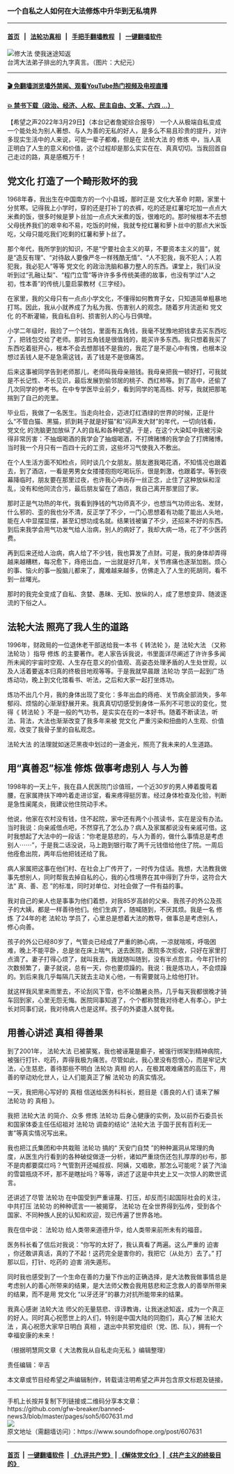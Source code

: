 ### 一个自私之人如何在大法修炼中升华到无私境界
------------------------

#### [首页](https://github.com/gfw-breaker/banned-news3/blob/master/README.md) &nbsp;&nbsp;|&nbsp;&nbsp; [法轮功真相](https://github.com/begood0513/basic/blob/master/README.md)  &nbsp;&nbsp;|&nbsp;&nbsp; [手把手翻墙教程](https://github.com/gfw-breaker/guides/wiki)  &nbsp;&nbsp;|&nbsp;&nbsp; [一键翻墙软件](https://github.com/gfw-breaker/nogfw/blob/master/README.md)  



<div><img alt="修大法 使我迷途知返" src="https://img.soundofhope.org/2022-03/1648594928176.png"/>
<br/><figcaption class="caption">
 台湾大法弟子排出的九字真言。（图片：大纪元）
</figcaption></div><hr/>

#### [ 🎬  免翻墙浏览墙外禁闻、观看YouTube热门视频及电视直播](https://github.com/gfw-breaker/HelloWorld)

#### [ 💥  禁书下载（政治、经济、人权、民主自由、文革、六四 ...）](https://github.com/gfw-breaker/books/blob/master/README.md)

<div><div class="Content__Wrapper sc-1bvya0-0 grZQxZ">
 <p class="meta-top">
  <span class="meta">
   【希望之声2022年3月29日】（本台记者詹妮综合报导）
  </span>
  一个人从极端自私变成一个能处处为别人著想、与人为善的无私的好人，是多么不易且珍贵的提升，对许多现实生活中的人来说，可能一辈子都难，但是在
  <ok href="/term/8055">
   法轮大法
  </ok>
  的
  <ok href="/term/554195">
   修炼
  </ok>
  中，当人真正明白了人生的意义和价值，这个过程却是那么实实在在、真真切切。当我回首自己走过的路，真是感概万千！
 </p>
 <h2>
  <ok href="/term/6087">
   党文化
  </ok>
  打造了一个畸形败坏的我
 </h2>
 <p>
  1968年春，我出生在中国南方的一个小县城，那时正是
  <ok href="/term/5264">
   文化大革命
  </ok>
  时期，家里十分贫寒。记得我上小学时，穿的还是打补丁的衣裤，吃的还是红薯坨坨加一点点大米煮的饭，很多时候是萝卜丝加一点点大米煮的饭，很难吃的。那时候根本不去想父母抚养我们的艰辛和不易，吃饭的时候，我就专挖红薯和萝卜丝中的那点大米饭吃，父母只能吃我们吃剩的红薯和萝卜丝了。
 </p>
 <p>
  那个年代，我所学到的知识，不是“宁要社会主义的草，不要资本主义的苗”，就是“造反有理”、“对待敌人要像严冬一样残酷无情”、“人不犯我，我不犯人；人若犯我，我必犯人”等等
  <ok href="/term/6087">
   党文化
  </ok>
  的政治洗脑和暴力整人的东西。课堂上，我们从没听到过“孔融让梨”、“程门立雪”等许许多多传统美德的故事，也没有学过“人之初，性本善”的传统儿童启蒙教材《三字经》。
 </p>
 <p>
  在家里，我的父母只有一点点小学文化，不懂得如何教育子女，只知道简单粗暴地打骂。因此，我从小就养成了为私为我、伤害别人的观念。随着岁月流逝和
  <ok href="/term/6087">
   党文化
  </ok>
  的不断灌输，我自私自利、损害别人的心与日俱增。
 </p>
 <p>
  小学二年级时，我捡了一个钱包，里面有五角钱，我毫不犹豫地把钱拿去买东西吃了，把钱包交给了老师。那时五角钱是很值钱的，能买许多东西。我只想着我买了东西吃着挺开心，根本不会去想那钱不是我的，我花了是不是心中有愧，也根本没想过丢钱人是不是急需这钱，丢了钱是不是很痛苦。
 </p>
 <p>
  后来这事被同学告到老师那儿，老师叫我母亲赔钱。我母亲把我一顿好打，可我就是不长记性、不长见识，最后发展到偷邻居的桃子、西红柿等。到了高中，还偷了几次同学的参考书。在中专学医毕业前夕，看到同学的笔高档、好写，我就把那笔揣到了自己的兜里。
 </p>
 <p>
  毕业后，我做了一名医生。当走向社会，迈进灯红酒绿的世界的时候，正是什么“不管白猫、黑猫，抓到耗子就是好猫”和“闷声发大财”的年代，一切向钱看，
  <ok href="/term/6087">
   党文化
  </ok>
  的洗脑更加放纵了人的自私和各种欲望。于是，在这个大染缸中我被污染得非常厉害：不抽烟喝酒的我学会了抽烟喝酒，不打牌赌博的我学会了打牌赌博。当时我一个月只有一百四十元的工资，这些坏习气使我入不敷出。
 </p>
 <p>
  在个人生活方面不知检点，同时谈几个女朋友。朋友邀我喝花酒，不知情况也跟着去，到了酒店，一看是男男女女搂搂抱抱吃喝玩乐，很是刺激，也跟着学。等到夜幕降临时，朋友要在那里过夜，也许我心中尚存一丝正念，止住了这种放纵和淫乱，没有和他同流合污，最后朋友留在了酒店，我自己离开那里回了家。
 </p>
 <p>
  那时正是气功热的年代，我看到挣钱的气功师真不少，也想当气功师出名、发财，什么邪的、歪的我也分不清，反正学了不少，一门心思想着有功能了能出人头地，能在人中显摆显摆，甚至幻想功成名就。结果钱被骗了不少，还招来不好的东西。到后来我学会用气功发气给人治病，别人的病好了，我却大病一场，花了不少医药费。
 </p>
 <p>
  再到后来还给人治病，病人给了不少钱，我也算发了点财。可是，我的身体却弄得越来越糟糕，每况愈下，痔疮出血，一出就是好几年，关节疼痛也逐渐加剧。烦心的事、恼火的事一股脑儿都来了，魔难越来越多，仿佛走入了人生的死胡同，看不到一丝曙光。
 </p>
 <p>
  那时的我完全变成了自私、贪婪、愚昧、无知、放纵的人，成了思想变异、随波逐流的下俗之人。
 </p>
 <h2>
  <ok href="/term/8055">
   法轮大法
  </ok>
  照亮了我人生的道路
 </h2>
 <p>
  1996年，财政局的一位退休老干部送给我一本书《
  <ok href="/term/4799">
   转法轮
  </ok>
  》，是
  <ok href="/term/8055">
   法轮大法
  </ok>
  （又称
  <ok href="/term/968">
   法轮功
  </ok>
  ）指导
  <ok href="/term/554195">
   修炼
  </ok>
  的主要著作。老人家告诉我说，书里面详尽阐述了许许多多闻所未闻的宇宙时空观、人生存在意义的价值观、高姿态处理矛盾的人生处世观，以及人活着要返本归真的终极目地观等等。于是我就早晨跟
  <ok href="/term/968">
   法轮功
  </ok>
  学员一起到广场炼动功，晚上到文化馆看书、听法，之后和大家一起打坐炼功。
 </p>
 <p>
  炼功不出几个月，我的身体出现了变化：多年出血的痔疮、关节病全部消失，多年郁闷、烦恼的心渐渐舒展开来。我真真切切感受到身体一系列不可思议的变化，觉得《
  <ok href="/term/4799">
   转法轮
  </ok>
  》不是一般的气功书，是实实在在的一本好书。随着不断读法，听法、背法，大法也渐渐改变了我多年来被
  <ok href="/term/6087">
   党文化
  </ok>
  严重污染和扭曲的人生观、价值观，改变了我骨子里的自私观念。
 </p>
 <p>
  <ok href="/term/8055">
   法轮大法
  </ok>
  的法理就如迷茫黑夜中划过的一道金光，照亮了我未来的人生道路。
 </p>
 <h2>
  用“真善忍”标准
  <ok href="/term/554195">
   修炼
  </ok>
  做事考虑别人 与人为善
 </h2>
 <p>
  1998年的一天上午，我在县人民医院门诊值班，一个近30岁的男人捧着腹弯着腰，在家属搀扶下呻吟着走进诊室，看来疼得挺厉害。经过身体检查及化验，判断是急性阑尾炎，我建议他住院动手术。
 </p>
 <p>
  他说，他家在农村没有钱，住不起院，家中还有两个小孩读书，实在是没有办法。当时我说：向亲戚借点吧，不然穿孔了怎么办？病人及家属都说没有亲戚可借。这时我想起了大法中的一段话：“你老是慈悲的，与人为善的，做什么事情总是考虑别人⋯⋯”，于是我二话没说，马上跑到银行取了两千元钱借给他住了院。一周后他痊愈出院，两年后他把钱还给了我。
 </p>
 <p>
  病人家属把这事在他们村、在社会上广传开了，一时传为佳话。我想，大法教我做事先想别人，同时帮我去掉自私的心，我的心性境界在其中得到了升华，这符合大法“
  <ok href="/term/283471">
   真、善、忍
  </ok>
  ”的标准，同时对单位、对社会做了一件有益的事。
 </p>
 <p>
  我对自己的亲人也是事事为他们着想，对我85岁高龄的父亲、我孩子的外公及孩子的大姨，都是一样善待他们。他们生病了，随喊随到，不厌其烦。我是一名
  <ok href="/term/554195">
   修炼
  </ok>
  了24年的老
  <ok href="/term/968">
   法轮功
  </ok>
  学员了，心里总是想着大法的教导，做事总是考虑别人，修心向善。
 </p>
 <p>
  孩子的外公已经80岁了，气管炎已经成了严重的肺心病，一凉就喘咳，呼吸困难，晚上不能平卧，总是坐在床上喘气，送去医院，医院多次拒收，只好在家里打点滴了。妻子打得心烦了，就叫我去，我就随叫随到，没有半点怨言。今年打针的次数频繁了，妻子就说，总有一天，你也要烦躁的。我说：我是炼功人，不会烦躁的。到后来我几乎每隔几天就去主动关心他，一有需要就马上给他打针。
 </p>
 <p>
  就这样我风里来雨里去，不论刮风下雪，也不论酷暑炎热，几乎每天我都很晚才骑车回到家，心里无怨无悔。医院同事知道了，个个都称赞我对待老人有孝心，护士长对同事们说，我对待病人也是这样。孩子的外婆逢人就夸我。
 </p>
 <h2>
  用善心讲述
  <ok href="/term/1046">
   真相
  </ok>
  得善果
 </h2>
 <p>
  到了2001年，
  <ok href="/term/8055">
   法轮大法
  </ok>
  已被蒙冤，我也被诬蔑是癫子，被强行绑架到精神病院，被强行打针、吃药，弄得我极为痛苦。尽管如此，我心里没有怨恨心，而是牢记大法，心生慈悲，善待那些不明白
  <ok href="/term/968">
   法轮功
  </ok>
  <ok href="/term/1046">
   真相
  </ok>
  的人，在极其艰难痛苦的高压下，用善的举动劝化世人，让人们能真正了解
  <ok href="/term/968">
   法轮功
  </ok>
  的真实情况。
 </p>
 <p>
  一天，我把用心写好的
  <ok href="/term/1046">
   真相
  </ok>
  信送给医务科科长，题目是《善良的人们 请来了解
  <ok href="/term/968">
   法轮功
  </ok>
  的
  <ok href="/term/1046">
   真相
  </ok>
  》。
 </p>
 <p>
  我把
  <ok href="/term/8055">
   法轮大法
  </ok>
  的简介、众多
  <ok href="/term/554195">
   修炼
  </ok>
  <ok href="/term/968">
   法轮功
  </ok>
  后身心健康的实例，及以前乔石委员长和国家体委主任伍绍祖对
  <ok href="/term/968">
   法轮功
  </ok>
  调查的结论“
  <ok href="/term/8055">
   法轮大法
  </ok>
  于国于民有百利无一害”等真实情况写出来。
 </p>
 <p>
  我也把江氏集团和中共栽赃
  <ok href="/term/968">
   法轮功
  </ok>
  搞的“
  <ok href="/term/27968">
   天安门自焚
  </ok>
  ”的种种漏洞从常理的角度，从医生内行看到的各种破绽做逐一分析，诸如严重烧伤还包扎厚厚的纱布，那不是肉都要腐烂吗？气管割开还喊叔叔、阿姨，又唱歌，那怎么可能呢？装了汽油的雪碧瓶烧不坏，那不是瞎扯吗？等等，讲述了这是中共史上又一次惊人的欺世谎言。
 </p>
 <p>
  还讲述了尽管
  <ok href="/term/968">
   法轮功
  </ok>
  在中国受到严重诬蔑、打压，却反而引起国际社会的关注，中共打压
  <ok href="/term/968">
   法轮功
  </ok>
  的种种谎言一一被揭穿，
  <ok href="/term/968">
   法轮功
  </ok>
  在全世界得到弘传，受到各个国家、不同种族人民的认知和欢迎，现已传遍了世界各地。
 </p>
 <p>
  我在信中说：
  <ok href="/term/968">
   法轮功
  </ok>
  给人类带来道德升华，给人类带来前所未有的福音。
 </p>
 <p>
  医务科长看了信后对我说：“你写的太好了，我认真看了两遍。这么严重的
  <ok href="/term/6834">
   迫害
  </ok>
  ，你还敢讲真话，真的了不起！这药完全是害你的，我把它（从处方）去了。” 打那以后，打针、吃药的
  <ok href="/term/6834">
   迫害
  </ok>
  消失遁形。
 </p>
 <p>
  同时我也感受到了一个生命在善的力量下作出的正确选择，是大法教我做事情总是考虑别人的善心所带来的结果，是大法师父教会我用慈悲和正念救人的善举所带来的结果，而不是用
  <ok href="/term/6087">
   党文化
  </ok>
  “以牙还牙”的暴力对抗所能带来的结果。
 </p>
 <p>
  我真心感谢
  <ok href="/term/8055">
   法轮大法
  </ok>
  师父的无量慈悲、谆谆教诲，让我迷途知返，成为一个真正的好人。同时真心祝愿世上的人们，特别是中国大陆的同胞们，真心了解
  <ok href="/term/8055">
   法轮大法
  </ok>
  ，真心祝愿大家早日明白
  <ok href="/term/1046">
   真相
  </ok>
  ，退出中共邪党组织（党、团、队），拥有一个幸福安康的未来！
 </p>
 <p>
  （根据明慧网文章《
  <ok href="https://www.minghui.org/mh/articles/2022/3/27/%E5%A4%A7%E6%B3%95%E6%95%99%E6%88%91%E4%BB%8E%E8%87%AA%E7%A7%81%E8%B5%B0%E5%90%91%E6%97%A0%E7%A7%81-439126.html">
   大法教我从自私走向无私
  </ok>
  》编辑整理）
 </p>
 <p class="meta-btm">
  责任编辑：辛吉
 </p>
 <p class="meta-btm">
  本文章或节目经希望之声编辑制作，转载请注明希望之声并包含原文标题及链接。
 </p>
</div>
</div>
<hr/>
手机上长按并复制下列链接或二维码分享本文章：<br/>
https://github.com/gfw-breaker/banned-news3/blob/master/pages/soh5/607631.md <br/>
<a href='https://github.com/gfw-breaker/banned-news3/blob/master/pages/soh5/607631.md'><img src='https://github.com/gfw-breaker/banned-news3/blob/master/pages/soh5/607631.md.png'/></a> <br/>
原文地址（需翻墙访问）：https://www.soundofhope.org/post/607631


------------------------
#### [首页](https://github.com/gfw-breaker/banned-news3/blob/master/README.md) &nbsp;|&nbsp; [一键翻墙软件](https://github.com/gfw-breaker/nogfw/blob/master/README.md) &nbsp;| [《九评共产党》](https://github.com/gfw-breaker/9ping.md/blob/master/README.md#九评之一评共产党是什么) | [《解体党文化》](https://github.com/gfw-breaker/jtdwh.md/blob/master/README.md) | [《共产主义的终极目的》](https://github.com/gfw-breaker/gczydzjmd.md/blob/master/README.md)


<img src='http://gfw-breaker.win/banned-news3/pages/soh5/607631.md' width='0px' height='0px'/>